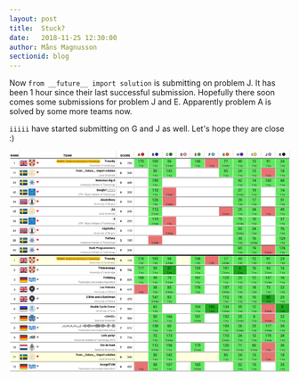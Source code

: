 ```yaml
---
layout: post
title:  Stuck?
date:   2018-11-25 12:30:00
author: Måns Magnusson
sectionid: blog
---
```


Now `from __future__ import solution` is submitting on problem J. It has been 1 hour since their last successful submission. Hopefully there soon comes some submissions for problem J and E. Apparently problem A is solved by some more teams now.

`iiiii` have started submitting on G and J as well. Let's hope they are close :)

![scoreboard](/assets/imgs/181125/scoreboard-200min.png)

